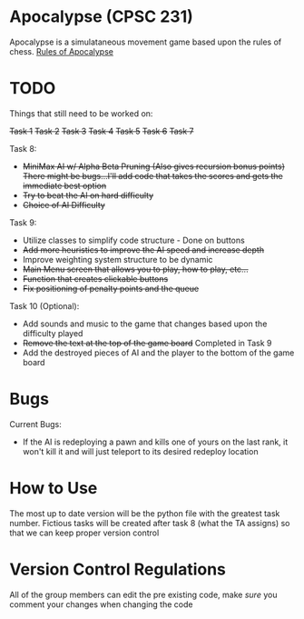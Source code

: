 # Apocalypse (CPSC 231)

Apocalypse is a simulataneous movement game based upon the rules of chess.
[Rules of Apocalypse](https://en.wikipedia.org/wiki/Apocalypse_(chess_variant))


# TODO

Things that still need to be worked on:

~~Task 1~~
~~Task 2~~
~~Task 3~~
~~Task 4~~
~~Task 5~~
~~Task 6~~
~~Task 7~~

Task 8:
* ~~MiniMax AI w/ Alpha Beta Pruning (Also gives recursion bonus points)~~ ~~There might be bugs...I'll add code that takes the scores and gets the immediate best option~~
* ~~Try to beat the AI on hard difficulty~~
* ~~Choice of AI Difficulty~~

Task 9:
* Utilize classes to simplify code structure - Done on buttons
* ~~Add more heuristics to improve the AI speed and increase depth~~
* Improve weighting system structure to be dynamic
* ~~Main Menu screen that allows you to play, how to play, etc...~~
* ~~Function that creates clickable buttons~~
* ~~Fix positioning of penalty points and the queue~~

Task 10 (Optional):
* Add sounds and music to the game that changes based upon the difficulty played
* ~~Remove the text at the top of the game board~~ Completed in Task 9
* Add the destroyed pieces of AI and the player to the bottom of the game board

# Bugs

Current Bugs:
* If the AI is redeploying a pawn and kills one of yours on the last rank, it won't kill it and will just teleport to its desired redeploy location

# How to Use

The most up to date version will be the python file with the greatest task number. Fictious tasks will be created after task 8 (what the TA assigns) so that we can keep proper version control

# Version Control Regulations

All of the group members can edit the pre existing code, make *sure* you comment your changes when changing the code
